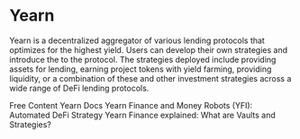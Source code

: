 # Yearn

Yearn is a decentralized aggregator of various lending protocols that optimizes for the highest yield. Users can develop their own strategies and introduce the to the protocol. The strategies deployed include providing assets for lending, earning project tokens with yield farming, providing liquidity, or a combination of these and other investment strategies across a wide range of DeFi lending protocols. 

<ResourceGroupTitle>Free Content</ResourceGroupTitle>
<BadgeLink badgeText='Read' colorScheme='yellow' href='https://docs.yearn.finance/'>Yearn Docs</BadgeLink>
<BadgeLink badgeText='Read' colorScheme='yellow' href='https://www.gemini.com/cryptopedia/yearn-finance-defi-lending-protocol'>Yearn Finance and Money Robots (YFI): Automated DeFi Strategy</BadgeLink>
<BadgeLink badgeText='Read' colorScheme='yellow' href='https://medium.com/iearn/yearn-finance-explained-what-are-vaults-and-strategies-96970560432'>Yearn Finance explained: What are Vaults and Strategies?</BadgeLink>